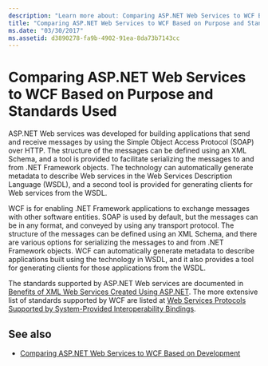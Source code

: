```yaml
---
description: "Learn more about: Comparing ASP.NET Web Services to WCF Based on Purpose and Standards Used"
title: "Comparing ASP.NET Web Services to WCF Based on Purpose and Standards Used"
ms.date: "03/30/2017"
ms.assetid: d3890278-fa9b-4902-91ea-8da73b7143cc
---
```

# Comparing ASP.NET Web Services to WCF Based on Purpose and Standards Used

ASP.NET Web services was developed for building applications that send and receive messages by using the Simple Object Access Protocol (SOAP) over HTTP. The structure of the messages can be defined using an XML Schema, and a tool is provided to facilitate serializing the messages to and from .NET Framework objects. The technology can automatically generate metadata to describe Web services in the Web Services Description Language (WSDL), and a second tool is provided for generating clients for Web services from the WSDL.  
  
 WCF is for enabling .NET Framework applications to exchange messages with other software entities. SOAP is used by default, but the messages can be in any format, and conveyed by using any transport protocol. The structure of the messages can be defined using an XML Schema, and there are various options for serializing the messages to and from .NET Framework objects. WCF can automatically generate metadata to describe applications built using the technology in WSDL, and it also provides a tool for generating clients for those applications from the WSDL.  
  
 The standards supported by ASP.NET Web services are documented in [Benefits of XML Web Services Created Using ASP.NET](/previous-versions/dotnet/netframework-4.0/0859ebft(v=vs.100)). The more extensive list of standards supported by WCF are listed at [Web Services Protocols Supported by System-Provided Interoperability Bindings](web-services-protocols-supported-by-system-provided-interoperability-bindings.md).  
  
## See also

- [Comparing ASP.NET Web Services to WCF Based on Development](comparing-aspnet-web-services-to-wcf-based-on-development.md)
